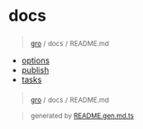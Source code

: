 # docs

> <sub>[gro](/../..)</sub> <sub>/</sub>
> <sub>docs</sub> <sub>/</sub>
> <sub>README.md</sub>

- [options](options.md)
- [publish](publish.md)
- [tasks](tasks.md)

> <sub>[gro](/../..)</sub> <sub>/</sub>
> <sub>docs</sub> <sub>/</sub>
> <sub>README.md</sub>

> <sub>generated by [README.gen.md.ts](README.gen.md.ts)</sub>

